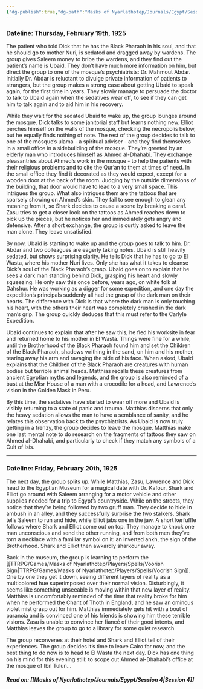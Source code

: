 ```yaml
---
{"dg-publish":true,"dg-path":"Masks of Nyarlathotep/Journals/Egypt/Session 3.md","permalink":"/masks-of-nyarlathotep/journals/egypt/session-3/","tags":["TTRPG/Games/MoN"]}
---
```


### Dateline: Thursday, February 19th, 1925
The patient who told Dick that he has the Black Pharaoh in his soul, and that he should go to mother Nuri, is sedated and dragged away by wardens. The group gives Saleem money to bribe the wardens, and they find out the patient’s name is Ubaid. They don’t have much more information on him, but direct the group to one of the mosque’s psychiatrists: Dr. Mahmout Abdar. Initially Dr. Abdar is reluctant to divulge private information of patients to strangers, but the group makes a strong case about getting Ubaid to speak again, for the first time in years. They slowly manage to persuade the doctor to talk to Ubaid again when the sedatives wear off, to see if they can get him to talk again and to aid him in his recovery.

While they wait for the sedated Ubaid to wake up, the group lounges around the mosque. Dick talks to some janitorial staff but learns nothing new. Elliot perches himself on the walls of the mosque, checking the necropolis below, but he equally finds nothing of note. The rest of the group decides to talk to one of the mosque’s ulama - a spiritual adviser - and they find themselves in a small office in a sidebuilding of the mosque. They’re greeted by an elderly man who introduces himself as Ahmed al-Dhahabi. They exchange pleasantries about Ahmed’s work in the mosque - to help the patients with their religious problems and to cite the Qur’an to them at times of need. In the small office they find it decorated as they would expect, except for a wooden door at the back of the room. Judging by the outside dimensions of the building, that door would have to lead to a very small space. This intrigues the group. What also intrigues them are the tattoos that are sparsely showing on Ahmed’s skin. They fail to see enough to glean any meaning from it, so Shark decides to cause a scene by breaking a caraf. Zasu tries to get a closer look on the tattoos as Ahmed reaches down to pick up the pieces, but he notices her and immediately gets angry and defensive. After a short exchange, the group is curtly asked to leave the man alone. They leave unsatisfied.

By now, Ubaid is starting to wake up and the group goes to talk to him. Dr. Abdar and two colleagues are eagerly taking notes. Ubaid is still heavily sedated, but shows surprising clarity. He tells Dick that he has to go to El Wasta, where his mother Nuri lives. Only she has what it takes to cleanse Dick’s soul of the Black Pharaoh’s grasp. Ubaid goes on to explain that he sees a dark man standing behind Dick, grasping his heart and slowly squeezing. He only saw this once before, years ago, on white folk at Dahshur. He was working as a digger for some expedition, and one day the expedition’s principals suddenly all had the grasp of the dark man on their hearts. The difference with Dick is that where the dark man is only touching his heart, with the others their heart was completely crushed in the dark man’s grip. The group quickly deduces that this must refer to the Carlyle Expedition.

Ubaid continues to explain that after he saw this, he fled his worksite in fear and returned home to his mother in El Wasta. Things were fine for a while, until the Brotherhood of the Black Pharaoh found him and set the Children of the Black Pharaoh, shadows writhing in the sand, on him and his mother, tearing away his arm and ravaging the side of his face. When asked, Ubaid explains that the Children of the Black Pharaoh are creatures with human bodies but terrible animal heads. Matthias recalls these creatures from ancient Egyptian myths and legends, and the group is also reminded of a bust at the Misr House of a man with a crocodile for a head, and Lawrence’s vision in the Golden Mask in Peru.

By this time, the sedatives have started to wear off more and Ubaid is visibly returning to a state of panic and trauma. Matthias discerns that only the heavy sedation allows the man to have a semblance of sanity, and he relates this observation back to the psychiatrists. As Ubaid is now truly getting in a frenzy, the group decides to leave the mosque. Matthias make one last mental note to do research on the fragments of tattoos they saw on Ahmed al-Dhahabi, and particularly to check if they match any symbols of a Cult of Isis.

---
### Dateline: Friday, February 20th, 1925
The next day, the group splits up. While Matthias, Zasu, Lawrence and Dick head to the Egyptian Museum for a magical date with Dr. Kafour, Shark and Elliot go around with Saleem arranging for a motor vehicle and other supplies needed for a trip to Egypt’s countryside. While on the streets, they notice that they’re being followed by two gruff man. They decide to hide in ambush in an alley, and they successfully surprise the two stalkers. Shark tells Saleem to run and hide, while Elliot jabs one in the jaw. A short kerfuffle follows where Shark and Elliot come out on top. They manage to knock one man unconscious and send the other running, and from both men they’ve torn a necklace with a familiar symbol on it: an inverted ankh, the sign of the Brotherhood. Shark and Elliot then awkardly sharkour away.

Back in the museum, the group is learning to perform the [[TTRPG/Games/Masks of Nyarlathotep/Players/Spells/Voorish Sign\|TTRPG/Games/Masks of Nyarlathotep/Players/Spells/Voorish Sign]]. One by one they get it down, seeing different layers of reality as a multicolored hue superimposed over their normal vision. Disturbingly, it seems like something unseeable is moving within that new layer of reality. Matthias is uncomfortably reminded of the time that reality broke for him when he performed the Chant of Thoth in England, and he saw an ominous violet mist grasp out for him. Matthias immediately gets hit with a bout of paranoia and is convinced one of his friends is showing him these terrible visions. Zasu is unable to convince her fiancé of their good intents, and Matthias leaves the group to go to a library for some quiet research.

The group reconvenes at their hotel and Shark and Elliot tell of their experiences. The group decides it’s time to leave Cairo for now, and the best thing to do now is to head to El Wasta the next day. Dick has one thing on his mind for this evening still: to scope out Ahmed al-Dhahabi’s office at the mosque of Ibn Tulun…

##### Read on: [[Masks of Nyarlathotep/Journals/Egypt/Session 4\|Session 4]]